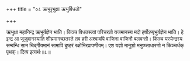 +++
title = "०८ ऋभुरृभुक्षा ऋभुर्विधतो"

+++

ऋभुक्षा महानिन्द्र ऋभुर्यज्ञेन भाति। किञ्च विधतस्त्वां परिचरतो यजमानस्य मदो हर्षोऽप्यृभुर्यज्ञेन भाति। हे इन्द्र आ जूजुवानस्याति शीघ्रमागच्छतस्ते तव हरी अश्वावपि वाजिना वाजिनौ बलवन्तौ। किञ्च यस्येन्द्रस्य सम्बन्धि साम चिद्गीयमानं सामापि दुष्टरं रक्षोभिरप्रापणीयम्। एश यज्ञो मानुशो मनुष्य्साधारणो न किञ्चर्धक् पृथक्। दिव्य इत्यर्थः॥८॥